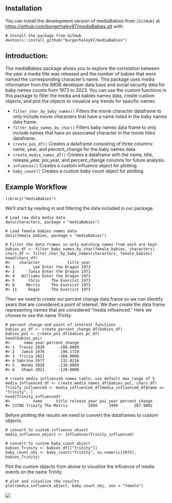 ## Installation

You can install the development version of mediaBabies from `[GitHub]`
at <https://github.com/burgerhaley97/mediaBabies.git> with:

    # Install the package from GitHub
    devtools::install_github("burgerhaley97/mediaBabies")

## Introduction:

The mediaBabies package allows you to explore the correlation between
the year a media title was released and the number of babies that were
named the corresponding character’s name. This package uses media
information from the IMDB developer data base and social security data
for baby names counts from 1973 to 2023. You can use the custom
functions in this package to filter the media and babies names data,
create custom objects, and plot the objects to visualize any trends for
specific names.

-   `filter_char_by_baby_names()` Filters the movie character dataframe
    to only include movie characters that have a name listed in the baby
    names data frame.
-   `filter_baby_names_by_char()` Filters baby names data frame to only
    include names that have an associated character in the movie titles
    dataframe.
-   `create_poi_df()` Creates a dataframe consisting of three columns:
    name, year, and percent\_change for the baby names data.
-   `create_media_names_df()` Creates a dataframe with the name, title,
    release\_year, poi\_year, and percent\_change columns for future
    analysis.
-   `infuences()` Creates a custom influence object for plotting.
-   `baby_count()` Creates a custom baby count object for plotting.

## Example Workflow

    library("mediaBabies")

We’ll start by reading in and filtering the data included in our
package.

    # Load raw data media data
    data(characters, package = "mediaBabies")

    # Load female babies names data
    data(female_babies, package = "mediaBabies")

    # Filter the data frames so only matching names from each are kept.
    babies_df <- filter_baby_names_by_char(female_babies, characters)
    chars_df <- filter_char_by_baby_names(characters, female_babies)
    head(chars_df)
    #>    character            title year
    #> 1        Lee Enter the Dragon 1973
    #> 3      Tania Enter the Dragon 1973
    #> 4   Williams Enter the Dragon 1973
    #> 5      Chris     The Exorcist 1973
    #> 8     Merrin     The Exorcist 1973
    #> 11     Regan     The Exorcist 1973

Then we need to create our percent change data frame so we can identify
years that are considered a point of interest. We then create the data
frame representing names that are considered “media influenced.” Here we
choose to use the name Trinity.

    # percent change and point of interest functions
    babies_pc_df <- create_percent_change_df(babies_df)
    babies_poi <- create_poi_df(babies_pc_df)
    head(babies_poi)
    #>      name year percent_change
    #> 1  Tracey 2020      -188.8889
    #> 2   Jamie 1976       196.1729
    #> 3  Tricia 2021      -160.0000
    #> 4 Sabrina 1977       132.0216
    #> 5   Wanda 2010      -138.8889
    #> 6   Shawn 2021      -120.0000

    # create media influenced names table, use default max_range of 5  
    media_influenced_df <- create_media_names_df(babies_poi, chars_df)
    Trinity_influenced <- media_influenced_df[media_influenced_df$name == "Trinity", ]
    head(Trinity_influenced)
    #>          name      title release_year poi_year percent_change
    #> 23708 Trinity The Matrix         1999     1999       207.9002

Before plotting the results we need to convert the dataframes to custom
objects.

    # convert to custom influence object 
    media_influence_object <- influences(Trinity_influenced)

    # convert to custom baby_count object
    babies_Trinity <- babies_df[["Trinity"]]
    baby_count_obj <- baby_count("Trinity", as.numeric(1973), babies_Trinity)

Plot the custom objects from above to visualize the influence of media
events on the name Trinity.

    # plot and visualize the results 
    plot(media_influence_object, baby_count_obj, sex = "female")

![](C:/Users/A02425259/AppData/Local/Temp/Rtmp4iK8zn/preview-644849d93a9c.dir/mediaBabies_files/figure-markdown_strict/unnamed-chunk-6-1.png)
